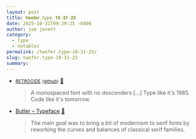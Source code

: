 ```yaml
---
layout: post
title: 𝐭𝐰𝐨𝐟𝐞𝐫.𝗍𝗒𝗉𝖾 𝟏𝟎-𝟑𝟏-𝟐𝟓
date: 2025-10-31T09:29:25 -0400
author: joe jenett
category:
  - type
  - notables
permalink: /twofer.type-10-31-25/
slug: twofer.type-10-31-25
summary:
---
```

<ul class="links">
	<li><a title="Monospaced Font by orbit" href="https://geonot.github.io/retrocide-mono/"><small>RETROCIDE</small></a> <small>(<a href="https://github.com/geonot/retrocide-mono">github</a>)</small> <a title="source" href="https://pinboard.in/u:tdjones">📌</a><blockquote><p>A monospaced font with no descenders [...] Type like it's 1985. Code like it's tomorrow.</p></blockquote></li>
	<li><a title="Fabian De Smet website" href="https://www.fabiandesmet.com/portfolio/butler-font/">Butler – Typeface</a> <a title="source" href="https://pinboard.in/u:ascarida">📌</a><blockquote><p>The main goal was to bring a bit of modernism to serif fonts by reworking the curves and balances of classical serif families.</p></blockquote></li>
</ul>
<a href="https://brid.gy/publish/mastodon"></a>